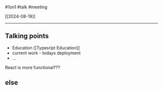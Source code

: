 #1on1
#talk
#meeting

[[2024-08-19]]

---

## Talking points

- Education [[Typesript Education]]
- current work - todays deployment
- ...

React is more functional???

## else

